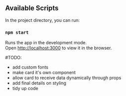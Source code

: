 ## Available Scripts

In the project directory, you can run:

### `npm start`

Runs the app in the development mode.<br>
Open [http://localhost:3000](http://localhost:3000) to view it in the browser.

#TODO:
- add custom fonts
- make card it's own component
- allow card to receive data dynamically through props
- add final details on styling
- tidy up code
